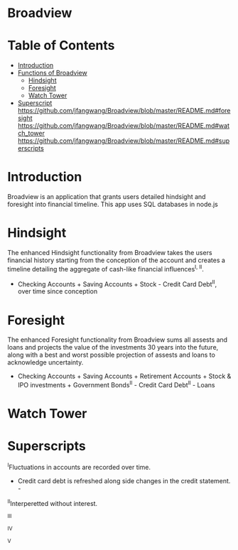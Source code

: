 # Broadview
# Table of Contents
- [Introduction](#introduction)
- [Functions of Broadview](#functions_of_broadview)
  * [Hindsight](#hindsight)
  * [Foresight](#foresight)
  * [Watch Tower](#watch_tower)
- [Superscript](#superscript)
https://github.com/jfangwang/Broadview/blob/master/README.md#foresight
https://github.com/jfangwang/Broadview/blob/master/README.md#watch_tower
https://github.com/jfangwang/Broadview/blob/master/README.md#superscripts
# Introduction
Broadview is an application that grants users detailed hindsight and foresight into financial timeline.
This app uses SQL databases in node.js

# Hindsight
The enhanced Hindsight functionality from Broadview takes the users financial history starting from the conception of the account and creates a timeline detailing the aggregate of cash-like financial influences<sup>I, II</sup>.

- Checking Accounts + Saving Accounts + Stock - Credit Card Debt<sup>II</sup>, over time since conception

# Foresight
The enhanced Foresight functionality from Broadview sums all assests and loans and projects the value of the investments 30 years into the future, along with a best and worst possible projection of assests and loans to acknowledge uncertainty. 

- Checking Accounts + Saving Accounts + Retirement Accounts + Stock & IPO investments + Government Bonds<sup>II</sup> - Credit Card Debt<sup>II</sup> - Loans

# Watch Tower


# Superscripts
<sup>I</sup>Fluctuations in accounts are recorded over time.
- Credit card debt is refreshed along side changes in the credit statement. -

<sup>II</sup>Interperetted without interest.

<sup>III</sup>

<sup>IV</sup>

<sup>V</sup>
